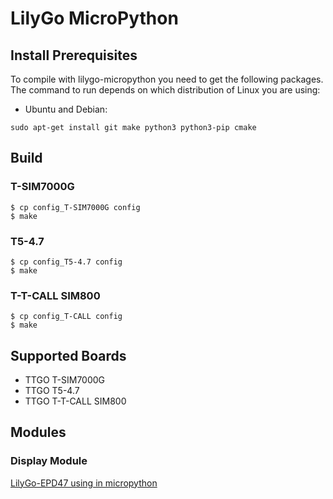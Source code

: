 # LilyGo MicroPython

## Install Prerequisites

To compile with lilygo-micropython you need to get the following packages. The command to run depends on which distribution of Linux you are using:

- Ubuntu and Debian:

```
sudo apt-get install git make python3 python3-pip cmake
```

## Build

### T-SIM7000G

```shell
$ cp config_T-SIM7000G config
$ make
```

### T5-4.7

```shell
$ cp config_T5-4.7 config
$ make
```

### T-T-CALL SIM800

```shell
$ cp config_T-CALL config
$ make
```

## Supported Boards

- TTGO T-SIM7000G
- TTGO T5-4.7
- TTGO T-T-CALL SIM800

## Modules

### Display Module

[LilyGo-EPD47 using in micropython](./extmod/display/epd/README.md)